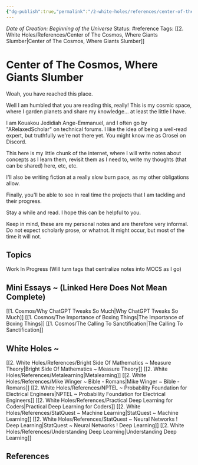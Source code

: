 ```yaml
---
{"dg-publish":true,"permalink":"/2-white-holes/references/center-of-the-cosmos-where-giants-slumber/","tags":["gardenEntry"]}
---
```


*Date of Creation: Beginning of the Universe*
Status: #reference
Tags: [[2. White Holes/References/Center of The Cosmos, Where Giants Slumber\|Center of The Cosmos, Where Giants Slumber]]
# Center of The Cosmos, Where Giants Slumber
Woah, you have reached this place.

Well I am humbled that you are reading this, really!
This is my cosmic space, where I garden planets and share my knowledge... at least the little I have.

I am Kouakou Jedidiah Ange-Emmanuel, and I often go by "ARelaxedScholar" on technical forums. I like the idea of being a well-read expert, but truthfully we're not there yet. You might know me as Orosei on Discord.

This here is my little chunk of the internet, where I will write notes about concepts as I learn them, revisit them as I need to, write my thoughts (that can be shared) here, etc, etc. 

I'll also be writing fiction at a really slow burn pace, as my other obligations allow.

Finally, you'll be able to see in real time the projects that I am tackling and their progress. 

Stay a while and read. I hope this can be helpful to you.

Keep in mind, these are my personal notes and are therefore very informal. Do not expect scholarly prose, or whatnot. It might occur, but most of the time it will not.
## Topics
Work In Progress (Will turn tags that centralize notes into MOCS as I go)
## Mini Essays ~ (Linked Here Does Not Mean Complete)
[[1. Cosmos/Why ChatGPT Tweaks So Much\|Why ChatGPT Tweaks So Much]]
[[1. Cosmos/The Importance of Boxing Things\|The Importance of Boxing Things]]
[[1. Cosmos/The Calling To Sanctification\|The Calling To Sanctification]]


## White Holes ~ 
[[2. White Holes/References/Bright Side Of Mathematics ~ Measure Theory\|Bright Side Of Mathematics ~ Measure Theory]]
[[2. White Holes/References/Metalearning\|Metalearning]]
[[2. White Holes/References/Mike Winger ~ Bible - Romans\|Mike Winger ~ Bible - Romans]]
[[2. White Holes/References/NPTEL ~ Probability Foundation for Electrical Engineers\|NPTEL ~ Probability Foundation for Electrical Engineers]]
[[2. White Holes/References/Practical Deep Learning for Coders\|Practical Deep Learning for Coders]]
[[2. White Holes/References/StatQuest ~ Machine Learning\|StatQuest ~ Machine Learning]]
[[2. White Holes/References/StatQuest ~ Neural Networks ! Deep Learning\|StatQuest ~ Neural Networks ! Deep Learning]]
[[2. White Holes/References/Understanding Deep Learning\|Understanding Deep Learning]]

## References
